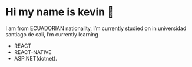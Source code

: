 # Hi my name is kevin 👋
I am from ECUADORIAN nationality, I’m currently studied on in universidad santiago de cali, 
I’m currently learning 

* REACT
* REACT-NATIVE
* ASP.NET(dotnet).  


[img1]: /ruta/a/la/imagen.jpg "Título alternativo"
<!--
**kevins29/kevins29** is a ✨ _special_ ✨ repository because its `README.md` (this file) appears on your GitHub profile.

Here are some ideas to get you started:

- 🔭 I’m currently working on ...
- 🌱 I’m currently learning ...
- 👯 I’m looking to collaborate on ...
- 🤔 I’m looking for help with ...
- 💬 Ask me about ...
- 📫 How to reach me: ...
- 😄 Pronouns: ...
- ⚡ Fun fact: ...
-->
